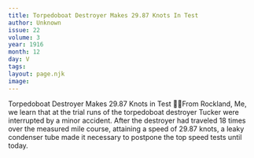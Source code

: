 ```yaml
---
title: Torpedoboat Destroyer Makes 29.87 Knots In Test
author: Unknown
issue: 22
volume: 3
year: 1916
month: 12
day: V
tags:
layout: page.njk
image:
---
```

Torpedoboat Destroyer Makes 29.87 Knots in Test From Rockland, Me, we learn that at the trial runs of the torpedoboat destroyer Tucker were interrupted by a minor accident. After the destroyer had traveled 18 times over the measured mile course, attaining a speed of 29.87 knots, a leaky condenser tube made it necessary to postpone the top speed tests until today.
